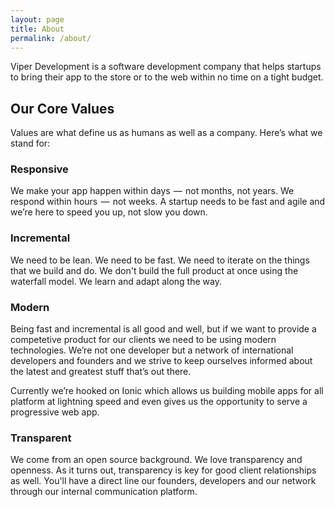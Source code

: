 ```yaml
---
layout: page
title: About
permalink: /about/
---
```


Viper Development is a software development company that helps startups to bring their app to the store or to the web within no time on a tight budget.

## Our Core Values

Values are what define us as humans as well as a company. Here’s what we stand for:

### Responsive

We make your app happen within days  —  not months, not years. We respond within hours  —  not weeks. A startup needs to be fast and agile and we’re here to speed you up, not slow you down.

### Incremental

We need to be lean. We need to be fast. We need to iterate on the things that we build and do. We don't build the full product at once using the waterfall model. We learn and adapt along the way.

### Modern

Being fast and incremental is all good and well, but if we want to provide a competetive product for our clients we need to be using modern technologies.
We’re not one developer but a network of international developers and founders and we strive to keep ourselves informed about the latest and greatest stuff that’s out there.

Currently we’re hooked on Ionic which allows us building mobile apps for all platform at lightning speed and even gives us the opportunity to serve a progressive web app.

### Transparent

We come from an open source background. We love transparency and openness. As it turns out, transparency is key for good client relationships as well. You'll have a direct line our founders, developers and our network through our internal communication platform.
